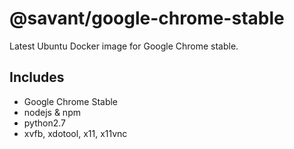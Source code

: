 # @savant/google-chrome-stable
Latest Ubuntu Docker image for Google Chrome stable.


## Includes
* Google Chrome Stable
* nodejs & npm
* python2.7
* xvfb, xdotool, x11, x11vnc